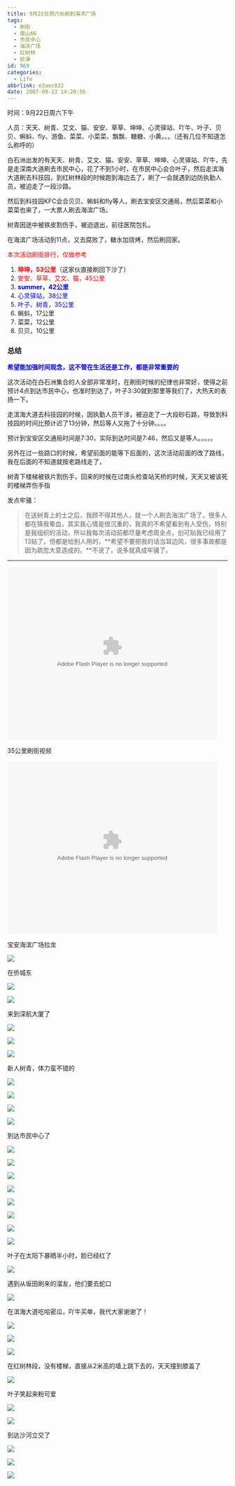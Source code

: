 ```yaml
---
title: 9月22日周六长刷到海滨广场
tags:
  - 刷街
  - 南山66
  - 市民中心
  - 海滨广场
  - 红树林
  - 轮滑
id: 969
categories:
  - Life
abbrlink: e3aec832
date: 2007-09-23 14:20:56
---
```


时间：9月22日周六下午

人员：天天、树青、艾文、猫、安安、草草、坤坤、心灵驿站、吖牛、叶子、贝贝、蝌蚪、fly、游鱼、菜菜、小菜菜、飘飘、糖糖、小黄。。。（还有几位不知道怎么称呼的）

白石洲出发的有天天、树青、艾文、猫、安安、草草、坤坤、心灵驿站、吖牛，先是走深南大道刷去市民中心，花了不到1小时，在市民中心会合叶子，然后走滨海大道刷去科技园，到红树林段的时候跑到海边去了，刷了一会就遇到边防执勤人员，被迫走了一段沙路。

然后到科技园KFC会合贝贝、蝌蚪和fly等人，刷去宝安区交通局，然后菜菜和小菜菜也来了，一大票人刷去海滨广场。

树青因途中被铁皮割伤手，被迫退出，前往医院包扎。

在海滨广场活动到11点，又去腐败了，糖水加烧烤，然后刷回家。

<font color="red">本次活动刷街排行，仅做参考</font>

1.  <font color="red">**坤坤，53公里**</font>（这家伙直接刷回下沙了）
2.  <font color="red">安安、草草、艾文、猫，45公里</font>
3.  <font color="blue">**summer，42公里**</font>
4.  <font color="blue">心灵驿站，38公里</font>
5.  <font color="blue">叶子、树青，35公里</font>
6.  蝌蚪，17公里
7.  菜菜，12公里
8.  贝贝，10公里
<!--more-->
### 总结

**<font color="blue">希望能加强时间观念，这不管在生活还是工作，都是非常重要的</font>**

这次活动在白石洲集合的人全部非常准时，在刷街时候的纪律也非常好，使得之前预计4点到达市民中心，也准时到达了，叶子3:30就到那里等我们了，大热天的表扬一下。

走滨海大道去科技园的时候，因执勤人员干涉，被迫走了一大段砂石路，导致到科技园的时间比预计迟了13分钟，然后等人又拖了十分钟。。。。

预计到宝安区交通局时间是7:30，实际到达时间是7:46，然后又是等人。。。。。

另外在过一些路口的时候，希望前面的能等下后面的，这次活动前面的改了路线，我在后面的不知道就按老路线走了，

树青下楼梯被铁片割伤手，回来的时候在过南头检查站天桥的时候，天天又被该死的楼梯弄伤手指

发点牢骚：
> 在送树青上的士之后，我顾不得其他人，就一个人刷去海滨广场了，很多人都在猜我晕血，其实我心情是很沉重的，我真的不希望看到有人受伤，特别是我组织的活动，所以我每次活动前都尽量考虑周全点，创可贴我已经用了13贴了，但都是给别人用的，**希望不要把我的话当耳边风，很多事故都是因为疏忽大意造成的。**不说了，说多就真成牢骚了。

---

<embed src='//player.56.com/v_MTkyODQwOTQ.swf' type='application/x-shockwave-flash' width='480' height='395'></embed>

35公里刷街视频

<embed src='//player.56.com/v_MTkyODQ1NzM.swf' type='application/x-shockwave-flash' width='480' height='395'></embed>

宝安海滨广场拉龙

![](/images/2007/09/23_171001_13022.jpg)

在侨城东

![](/images/2007/09/23_171042_13023.jpg)

![](/images/2007/09/23_171051_13024.jpg)

来到深航大厦了

![](/images/2007/09/23_171107_13025.jpg)

![](/images/2007/09/23_171114_13026.jpg)

![](/images/2007/09/23_171120_13027.jpg)

新人树青，体力蛮不错的

![](/images/2007/09/23_171141_13028.jpg)

![](/images/2007/09/23_171153_13029.jpg)

![](/images/2007/09/23_171202_13030.jpg)

![](/images/2007/09/23_171209_13031.jpg)

到达市民中心了

![](/images/2007/09/23_171225_13032.jpg)

![](/images/2007/09/23_171231_13033.jpg)

![](/images/2007/09/23_171239_13034.jpg)

![](/images/2007/09/23_171246_13035.jpg)

![](/images/2007/09/23_171253_13036.jpg)

![](/images/2007/09/23_171300_13037.jpg)

![](/images/2007/09/23_171316_13038.jpg)

![](/images/2007/09/23_171324_13039.jpg)

叶子在太阳下暴晒半小时，脸已经红了

![](/images/2007/09/23_171333_13040.jpg)

遇到从坂田刷来的溜友，他们要去蛇口

![](/images/2007/09/23_171417_13041.jpg)

在滨海大道吃哈密瓜，吖牛买单，我代大家谢谢了！

![](/images/2007/09/23_171516_13042.jpg)

![](/images/2007/09/23_171523_13043.jpg)

![](/images/2007/09/23_171530_12774.jpg)

在红树林段，没有楼梯，直接从2米高的墙上跳下去的，天天撞到膝盖了

![](/images/2007/09/23_171630_13044.jpg)

叶子笑起来粉可爱

![](/images/2007/09/23_171649_13045.jpg)

![](/images/2007/09/23_171656_13046.jpg)

到达沙河立交了

![](/images/2007/09/23_171717_13047.jpg)

![](/images/2007/09/23_171724_13048.jpg)

![](/images/2007/09/23_171732_13049.jpg)